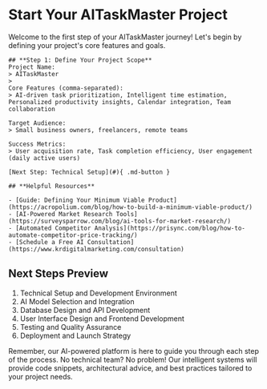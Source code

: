 # **Start Your AITaskMaster Project**
Welcome to the first step of your AITaskMaster journey! Let's begin by defining your project's core features and goals.

``` { .yaml .annotate }
## **Step 1: Define Your Project Scope**
Project Name: 
> AITaskMaster
> 
Core Features (comma-separated): 
> AI-driven task prioritization, Intelligent time estimation, Personalized productivity insights, Calendar integration, Team collaboration

Target Audience: 
> Small business owners, freelancers, remote teams

Success Metrics: 
> User acquisition rate, Task completion efficiency, User engagement (daily active users)

[Next Step: Technical Setup](#){ .md-button }
```

``` { .yaml .annotate }
## **Helpful Resources**

- [Guide: Defining Your Minimum Viable Product](https://acropolium.com/blog/how-to-build-a-minimum-viable-product/)
- [AI-Powered Market Research Tools](https://surveysparrow.com/blog/ai-tools-for-market-research/)
- [Automated Competitor Analysis](https://prisync.com/blog/how-to-automate-competitor-price-tracking/)
- [Schedule a Free AI Consultation](https://www.krdigitalmarketing.com/consultation)
```

## **Next Steps Preview**

1. Technical Setup and Development Environment
2. AI Model Selection and Integration
3. Database Design and API Development
4. User Interface Design and Frontend Development
5. Testing and Quality Assurance
6. Deployment and Launch Strategy

Remember, our AI-powered platform is here to guide you through each step of the process. No technical team? No problem! Our intelligent systems will provide code snippets, architectural advice, and best practices tailored to your project needs.
